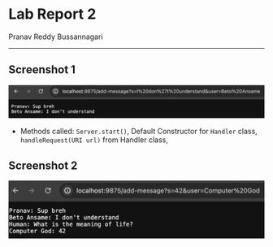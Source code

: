 # **Lab Report 2**

Pranav Reddy Bussannagari
***

## Screenshot 1
![ChatServerUse](ChatServerUse.png)

* Methods called: `Server.start()`, Default Constructor for `Handler` class, `handleRequest(URI url)` from Handler class, 

## Screenshot 2
![ChatServerUse2](ChatServerUse2.png)

